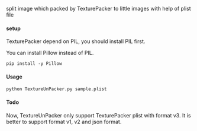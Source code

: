 split image which packed by TexturePacker to little images with help of plist file

#### setup

TexturePacker depend on PIL, you should install PIL first.

You can install Pillow instead of PIL.

```
pip install -y Pillow
```

#### Usage

```
python TextureUnPacker.py sample.plist
```

#### Todo

Now, TextureUnPacker only support TexturePacker plist with format v3. It is better to support format v1, v2 and json format.
